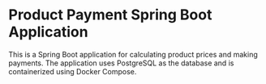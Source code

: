 # Product Payment Spring Boot Application

This is a Spring Boot application for calculating product prices and making payments. The application uses PostgreSQL as the database and is containerized using Docker Compose.

